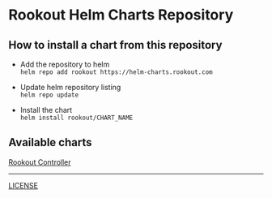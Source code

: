 # Rookout Helm Charts Repository

## How to install a chart from this repository

- Add the repository to helm  
`helm repo add rookout https://helm-charts.rookout.com`

- Update helm repository listing  
`helm repo update`

- Install the chart  
`helm install rookout/CHART_NAME`


## Available charts

[Rookout Controller](https://github.com/rookout/helm-charts/tree/master/charts/controller)


---------------------------------------------------------------


[LICENSE](https://github.com/rookout/helm-charts/blob/master/LICENSE)
